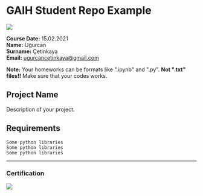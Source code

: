 # GAIH Student Repo Example
![](img/logo.png)

**Course Date:** 15.02.2021  
**Name:** Uğurcan  
**Surname:** Çetinkaya  
**Email:** ugurcancetinkaya@gmail.com  

**Note:** Your homeworks can be formats like ".ipynb" and ".py". **Not ".txt" files!!** Make sure that your codes works.  

## Project Name
Description of your project.

## Requirements
```
Some python libraries
Some python libraries
Some python libraries
```
---

### Certification
![](img/certificate_ex.png)


